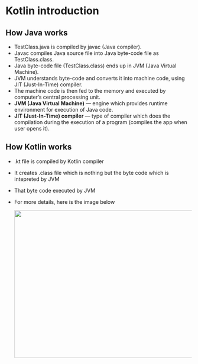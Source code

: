 # Kotlin introduction


## How Java works
- TestClass.java is compiled by javac (Java compiler).
- Javac compiles Java source file into Java byte-code file as TestClass.class.
- Java byte-code file (TestClass.class) ends up in JVM (Java Virtual Machine).
- JVM understands byte-code and converts it into machine code, using JIT (Just-In-Time) compiler.
- The machine code is then fed to the memory and executed by computer’s central processing unit.
- **JVM (Java Virtual Machine)** — engine which provides runtime environment for execution of Java code.
- **JIT (Just-In-Time) compiler** — type of compiler which does the compilation during the execution of a program (compiles the app when user opens it).
## How Kotlin works
- .kt file is compiled by Kotlin compiler
- It creates .class file which is nothing but the byte code which is intepreted by JVM
- That byte code executed by JVM
- For more details, here is the image below

  <img src="https://github.com/spdobest/KotlinWorld/blob/master/ReadMe/images/javaKotlinCompiler.png" width="700" height="400" />
